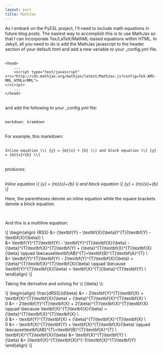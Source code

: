 ```yaml
---
layout: post
title: MathJax
---
```


As I embark on the PyESL project, I'll need to include math equations in future blog posts. The easiest way to accomplish this is to use MathJax so that I can incorporate Tex/LaTeX/MathML-based equations within HTML. In Jekyll, all you need to do is add the MathJax javascript to the header section of your default.html and add a new variable to your _config.yml file.
<br><br>
 
    <head>
        ...
        <script type="text/javascript" src="http://cdn.mathjax.org/mathjax/latest/MathJax.js?config=TeX-AMS-MML_HTMLorMML">
    </script>
        ...
    </head>

<br>
and add the following to your _config.yml file:
<br><br>

    markdown: kramdown

<br>
For example, this markdown:
<br><br>

    Inline equation \\( {y} = {m}{x} + {b} \\) and block equation \\[ {y} = {m}{x}+{b} \\] 

<br>
produces:
<br><br>

<i>Inline equation \\( {y} = {m}{x}+{b} \\) and block equation \\[ {y} = {m}{x}+{b} \\] </i>

Here, the parentheses denote an inline equation while the square brackets denote a block equation.

<br>

And this is a multiline equation:
<!--more-->

\\[
\begin{align} 
{RSS} &= (\textbf{Y} - \textbf{X}{\beta})^{T}(\textbf{Y} - \textbf{X}{\beta}) \\\
&= \textbf{Y}^{T}\textbf{Y} - \textbf{Y}^{T}\textbf{X}{\beta} - {\beta}^{T}\textbf{X}^{T}\textbf{Y} + {\beta}^{T}\textbf{X}^{T}\textbf{X}{\beta} \qquad \because\textbf{AB}^{T}=\textbf{B}^{T}\textbf{A}^{T} \\\
&= \textbf{Y}^{T}\textbf{Y} - 2\textbf{Y}^{T}\textbf{X}{\beta} + {\beta}^{T}\textbf{X}^{T}\textbf{X}{\beta} \qquad \because \textbf{Y}^{T}\textbf{X}{\beta} = \textbf{X}^{T}{\beta}^{T}\textbf{Y} \\\
\end{align}
\\]

Taking the derivative and solving for \\( {\beta} \\):

\\[
\begin{align} 
\frac{dRSS}{d\beta} &= - 2\textbf{Y}^{T}\textbf{X} + \textbf{X}^{T}\textbf{X}{\beta} + {\beta}^{T}\textbf{X}^{T}\textbf{X} \\\
0 &=  - 2\textbf{Y}^{T}\textbf{X} + 2{\beta}^{T}\textbf{X}^{T}\textbf{X} \qquad \because \textbf{X}^{T}\textbf{X}{\beta} = {\beta}^{T}\textbf{X}^{T}\textbf{X} \\\
0 &=  - \textbf{Y}^{T}\textbf{X} + {\beta}^{T}\textbf{X}^{T}\textbf{X} \\\
0 &=  - \textbf{X}^{T}\textbf{Y} + \textbf{X}^{T}\textbf{X}{\beta} \qquad \because\textbf{AB}^{T}=\textbf{B}^{T}\textbf{A}^{T} \\\
\textbf{X}^{T}\textbf{X}{\beta} &= \textbf{X}^{T}\textbf{Y} \\\
{\beta} &= (\textbf{X}^{T}\textbf{X})^{-1}\textbf{X}^{T}\textbf{Y}
\end{align}
\\]
